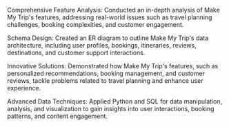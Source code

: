 


Comprehensive Feature Analysis: Conducted an in-depth analysis of Make My Trip's features, addressing real-world issues such as travel planning challenges, booking complexities, and customer engagement.

Schema Design: Created an ER diagram to outline Make My Trip's data architecture, including user profiles, bookings, itineraries, reviews, destinations, and customer support interactions.

Innovative Solutions: Demonstrated how Make My Trip's features, such as personalized recommendations, booking management, and customer reviews, tackle problems related to travel planning and enhance user experience.

Advanced Data Techniques: Applied Python and SQL for data manipulation, analysis, and visualization to gain insights into user interactions, booking patterns, and content engagement.
